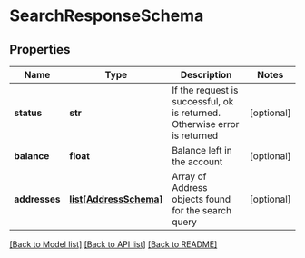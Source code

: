 # SearchResponseSchema

## Properties
Name | Type | Description | Notes
------------ | ------------- | ------------- | -------------
**status** | **str** | If the request is successful, ok is returned. Otherwise error is returned | [optional] 
**balance** | **float** | Balance left in the account | [optional] 
**addresses** | [**list[AddressSchema]**](AddressSchema.md) | Array of Address objects found for the search query | [optional] 

[[Back to Model list]](../README.md#documentation-for-models) [[Back to API list]](../README.md#documentation-for-api-endpoints) [[Back to README]](../README.md)


